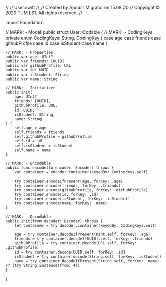//
//  User.swift
//
//  Created by ApodiniMigrator on 15.08.20
//  Copyright © 2020 TUM LS1. All rights reserved.
//

import Foundation

// MARK: - Model
public struct User: Codable {
    // MARK: - CodingKeys
    private enum CodingKeys: String, CodingKey {
        case age
        case friends
        case githubProfile
        case id
        case isStudent
        case name
    }
    
    // MARK: - Properties
    public var age: UInt?
    public var friends: [UUID]
    public var githubProfile: URL
    public var id: UUID
    public var isStudent: String
    public var name: String
    
    // MARK: - Initializer
    public init(
        age: UInt?,
        friends: [UUID],
        githubProfile: URL,
        id: UUID,
        isStudent: String,
        name: String
    ) {
        self.age = age
        self.friends = friends
        self.githubProfile = githubProfile
        self.id = id
        self.isStudent = isStudent
        self.name = name
    }
    
    // MARK: - Encodable
    public func encode(to encoder: Encoder) throws {
        var container = encoder.container(keyedBy: CodingKeys.self)
        
        try container.encodeIfPresent(age, forKey: .age)
        try container.encode(friends, forKey: .friends)
        try container.encode(githubProfile, forKey: .githubProfile)
        try container.encode(id, forKey: .id)
        try container.encode(isStudent, forKey: .isStudent)
        try container.encode(name, forKey: .name)
    }
    
    // MARK: - Decodable
    public init(from decoder: Decoder) throws {
        let container = try decoder.container(keyedBy: CodingKeys.self)
        
        age = try container.decodeIfPresent(UInt.self, forKey: .age)
        friends = try container.decode([UUID].self, forKey: .friends)
        githubProfile = try container.decode(URL.self, forKey: .githubProfile)
        id = try container.decode(UUID.self, forKey: .id)
        isStudent = try container.decode(String.self, forKey: .isStudent)
        name = try container.decodeIfPresent(String.self, forKey: .name) ?? (try String.instance(from: 4))
    }
}
